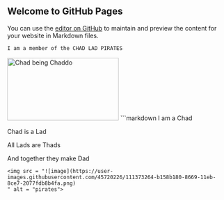 ## Welcome to GitHub Pages

You can use the [editor on GitHub](https://github.com/CaptainGazpacho/Generic_Website_From_1996/edit/main/README.md) to maintain and preview the content for your website in Markdown files.

```markdown
I am a member of the CHAD LAD PIRATES
```
<img src = "https://i.redd.it/30njfs9li5u51.jpg" alt = "Chad being Chaddo" width = "256px" height = "144px"/>
```markdown
I am a Chad

Chad is a Lad

All Lads are Thads

And together they make Dad
```
<img src = "![image](https://user-images.githubusercontent.com/45720226/111373264-b158b180-8669-11eb-8ce7-2077fdb8b4fa.png)
" alt = "pirates">
